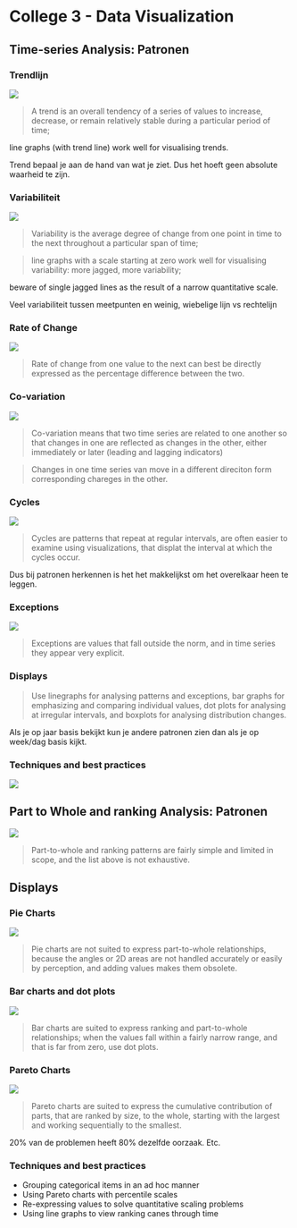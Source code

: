 # College 3 - Data Visualization

## Time-series Analysis: Patronen

### Trendlijn 

![](files/28.png)

> A trend is an overall tendency of a series of values to increase, decrease, or remain relatively stable during a particular period of time; 

line graphs (with trend line) work well for visualising trends. 

Trend bepaal je aan de hand van wat je ziet. Dus het hoeft geen absolute waarheid te zijn. 

### Variabiliteit 

![](files/29.png)

> Variability is the average degree of change from one point in time to the next throughout a particular span of time; 

> line graphs with a scale starting at zero work well for visualising variability: more jagged, more variability;

beware of single jagged lines as the result of a narrow quantitative scale.

Veel variabiliteit tussen meetpunten en weinig, wiebelige lijn vs rechtelijn 

### Rate of Change 

![](files/30.png)

> Rate of change from one value to the next can best be directly expressed as the percentage difference between the two. 

### Co-variation 

![](files/31.png)

> Co-variation means that two time series are related to one another so that changes in one are reflected as changes in the other, either immediately or later (leading and lagging indicators) 

> Changes in one time series van move in a different direciton form corresponding chareges in the other. 

### Cycles 

![](files/32.png)

> Cycles are patterns that repeat at regular intervals, are often easier to examine using visualizations, that displat the interval at which the cycles occur. 

Dus bij patronen herkennen is het het makkelijkst om het overelkaar heen te leggen. 

### Exceptions

![](files/33.png)

> Exceptions are values that fall outside the norm, and in time series they appear very explicit.

### Displays

> Use linegraphs for analysing patterns and exceptions, bar graphs for emphasizing and comparing individual values, dot plots for analysing at irregular intervals, and boxplots for analysing distribution changes. 

Als je op jaar basis bekijkt kun je andere patronen zien dan als je op week/dag basis kijkt. 

### Techniques and best practices

![](files/35.png)

## Part to Whole and ranking  Analysis: Patronen

![](files/34.png)

> Part-to-whole and ranking patterns are fairly simple and limited in scope, and the list above is not exhaustive.

## Displays

### Pie Charts

![](files/36.png)

> Pie charts are not suited to express part-to-whole relationships, because the angles or 2D areas are not handled accurately or easily by perception, and adding values makes them obsolete.

### Bar charts and dot plots

![](files/38.png)

> Bar charts are suited to express ranking and part-to-whole relationships; when the values fall within a fairly narrow range, and that is far from zero, use dot plots.

### Pareto Charts 

![](files/37.png)

> Pareto charts are suited to express the cumulative contribution of parts, that are ranked by size, to the whole, starting with the largest and working sequentially to the smallest.

20% van de problemen heeft 80% dezelfde oorzaak. Etc. 

### Techniques and best practices

* Grouping categorical items in an ad hoc manner
* Using Pareto charts with percentile scales
* Re-expressing values to solve quantitative scaling problems
* Using line graphs to view ranking canes through time
